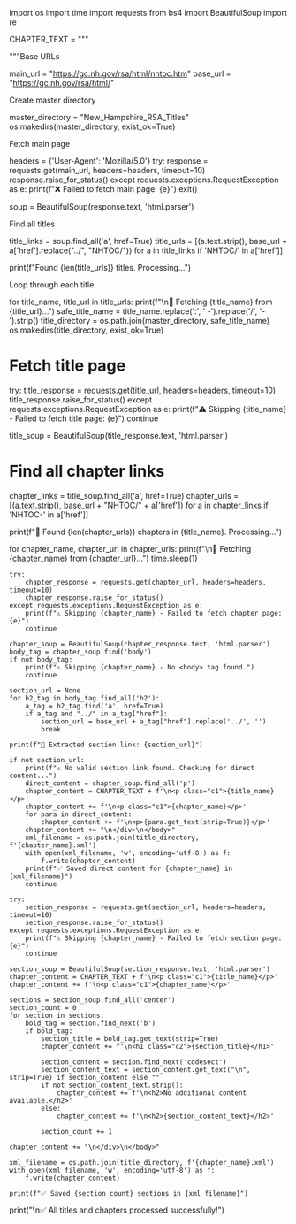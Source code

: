 
import os import time import requests from bs4 import BeautifulSoup import re

CHAPTER_TEXT = """<?xml version="1.0"?>

<body>  
<div class="WordSection1">"""Base URLs

main_url = "https://gc.nh.gov/rsa/html/nhtoc.htm" base_url = "https://gc.nh.gov/rsa/html/"

Create master directory

master_directory = "New_Hampshire_RSA_Titles" os.makedirs(master_directory, exist_ok=True)

Fetch main page

headers = {'User-Agent': 'Mozilla/5.0'} try: response = requests.get(main_url, headers=headers, timeout=10) response.raise_for_status() except requests.exceptions.RequestException as e: print(f"❌ Failed to fetch main page: {e}") exit()

soup = BeautifulSoup(response.text, 'html.parser')

Find all titles

title_links = soup.find_all('a', href=True) title_urls = [(a.text.strip(), base_url + a['href'].replace("../", "NHTOC/")) for a in title_links if 'NHTOC/' in a['href']]

print(f"Found {len(title_urls)} titles. Processing...")

Loop through each title

for title_name, title_url in title_urls: print(f"\n📖 Fetching {title_name} from {title_url}...") safe_title_name = title_name.replace(':', ' -').replace('/', '-').strip() title_directory = os.path.join(master_directory, safe_title_name) os.makedirs(title_directory, exist_ok=True)

# Fetch title page
try:
    title_response = requests.get(title_url, headers=headers, timeout=10)
    title_response.raise_for_status()
except requests.exceptions.RequestException as e:
    print(f"⚠️ Skipping {title_name} - Failed to fetch title page: {e}")
    continue

title_soup = BeautifulSoup(title_response.text, 'html.parser')

# Find all chapter links
chapter_links = title_soup.find_all('a', href=True)
chapter_urls = [(a.text.strip(), base_url + "NHTOC/" + a['href']) for a in chapter_links if 'NHTOC-' in a['href']]

print(f"📂 Found {len(chapter_urls)} chapters in {title_name}. Processing...")

for chapter_name, chapter_url in chapter_urls:
    print(f"\n📄 Fetching {chapter_name} from {chapter_url}...")
    time.sleep(1)

    try:
        chapter_response = requests.get(chapter_url, headers=headers, timeout=10)
        chapter_response.raise_for_status()
    except requests.exceptions.RequestException as e:
        print(f"⚠️ Skipping {chapter_name} - Failed to fetch chapter page: {e}")
        continue

    chapter_soup = BeautifulSoup(chapter_response.text, 'html.parser')
    body_tag = chapter_soup.find('body')
    if not body_tag:
        print(f"⚠️ Skipping {chapter_name} - No <body> tag found.")
        continue

    section_url = None
    for h2_tag in body_tag.find_all('h2'):
        a_tag = h2_tag.find('a', href=True)
        if a_tag and "../" in a_tag["href"]:
            section_url = base_url + a_tag["href"].replace('../', '')
            break

    print(f"🔗 Extracted section link: {section_url}")

    if not section_url:
        print(f"⚠️ No valid section link found. Checking for direct content...")
        direct_content = chapter_soup.find_all('p')
        chapter_content = CHAPTER_TEXT + f'\n<p class="c1">{title_name}</p>'
        chapter_content += f'\n<p class="c1">{chapter_name}</p>'
        for para in direct_content:
            chapter_content += f'\n<p>{para.get_text(strip=True)}</p>'
        chapter_content += "\n</div>\n</body>"
        xml_filename = os.path.join(title_directory, f'{chapter_name}.xml')
        with open(xml_filename, 'w', encoding='utf-8') as f:
            f.write(chapter_content)
        print(f"✅ Saved direct content for {chapter_name} in {xml_filename}")
        continue

    try:
        section_response = requests.get(section_url, headers=headers, timeout=10)
        section_response.raise_for_status()
    except requests.exceptions.RequestException as e:
        print(f"⚠️ Skipping {chapter_name} - Failed to fetch section page: {e}")
        continue

    section_soup = BeautifulSoup(section_response.text, 'html.parser')
    chapter_content = CHAPTER_TEXT + f'\n<p class="c1">{title_name}</p>'
    chapter_content += f'\n<p class="c1">{chapter_name}</p>'

    sections = section_soup.find_all('center')
    section_count = 0
    for section in sections:
        bold_tag = section.find_next('b')
        if bold_tag:
            section_title = bold_tag.get_text(strip=True)
            chapter_content += f'\n<h1 class="c2">{section_title}</h1>'

            section_content = section.find_next('codesect')
            section_content_text = section_content.get_text("\n", strip=True) if section_content else ""
            if not section_content_text.strip():
                chapter_content += f'\n<h2>No additional content available.</h2>'
            else:
                chapter_content += f'\n<h2>{section_content_text}</h2>'

            section_count += 1

    chapter_content += "\n</div>\n</body>"

    xml_filename = os.path.join(title_directory, f'{chapter_name}.xml')
    with open(xml_filename, 'w', encoding='utf-8') as f:
        f.write(chapter_content)

    print(f"✅ Saved {section_count} sections in {xml_filename}")

print("\n✅ All titles and chapters processed successfully!")

